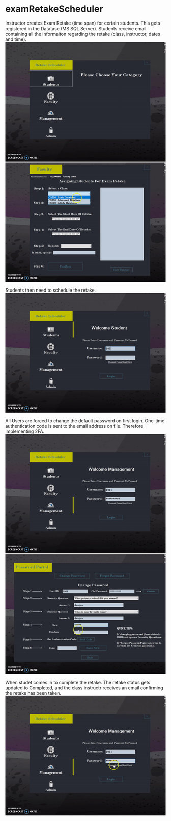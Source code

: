 # examRetakeScheduler
Instructor creates Exam Retake (time span) for certain students. This gets registered in the Datatase (MS SQL Server). Students receive email containing all the informaiton regarding the retake (class, instructor, dates and time).
![](examRetake.gif)
![](examRetake2.gif)

Students then need to schedule the retake.
![](examRetake3.gif)

All Users are forced to change the default password on first login. One-time authentication code is sent to the email address on file. Therefore implementing 2FA.
![](examRetake4.gif)
![](examRetake5.gif)

When studet comes in to complete the retake. The retake status gets updated to Completed, and the class instructr receives an email confirming the retake has been taken. 
![](examRetake6.gif)

